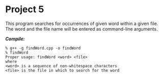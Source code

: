 # Project 5

This program searches for occurrences of given word within a given file. The word and the file name will be entered as command-line arguments.

***Compile:***
```
% g++ -g findWord.cpp -o findWord 
% findWord 
Proper usage: findWord <word> <file>
where
<word> is a sequence of non-whitespace characters
<file> is the file in which to search for the word
```
